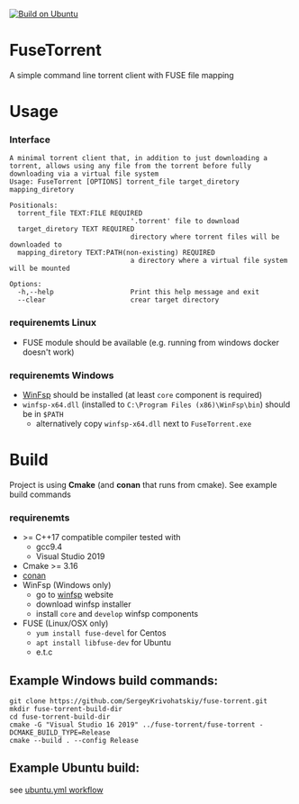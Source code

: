 [![Build on Ubuntu](https://github.com/SergeyKrivohatskiy/fuse-torrent/actions/workflows/ubuntu.yml/badge.svg?branch=master)](https://github.com/SergeyKrivohatskiy/fuse-torrent/actions/workflows/ubuntu.yml)

# FuseTorrent
A simple command line torrent client with FUSE file mapping

# Usage
### Interface
    A minimal torrent client that, in addition to just downloading a torrent, allows using any file from the torrent before fully downloading via a virtual file system
    Usage: FuseTorrent [OPTIONS] torrent_file target_diretory mapping_diretory

    Positionals:
      torrent_file TEXT:FILE REQUIRED
                                  '.torrent' file to download
      target_diretory TEXT REQUIRED
                                  directory where torrent files will be downloaded to
      mapping_diretory TEXT:PATH(non-existing) REQUIRED
                                  a directory where a virtual file system will be mounted

    Options:
      -h,--help                   Print this help message and exit
      --clear                     crear target directory


### requirenemts Linux
- FUSE module should be available (e.g. running from windows docker doesn't work)

### requirenemts Windows
- [WinFsp](https://winfsp.dev/rel/) should be installed (at least `core` component is required)
- `winfsp-x64.dll` (installed to `C:\Program Files (x86)\WinFsp\bin`) should be in `$PATH`
    - alternatively copy `winfsp-x64.dll` next to `FuseTorrent.exe`

# Build

Project is using **Cmake** (and **conan** that runs from cmake). See example build commands

### requirenemts
- \>= C++17 compatible compiler
    tested with
    - gcc9.4
    - Visual Studio 2019
- Cmake >= 3.16
- [conan](https://docs.conan.io/en/latest/installation.html)
- WinFsp (Windows only)
    - go to [winfsp](https://winfsp.dev/rel/) website
    - download winfsp installer
    - install `core` and `develop` winfsp components
- FUSE (Linux/OSX only)
    - `yum install fuse-devel` for Centos
    - `apt install libfuse-dev` for Ubuntu
    - e.t.c

## Example Windows build commands:
    git clone https://github.com/SergeyKrivohatskiy/fuse-torrent.git
    mkdir fuse-torrent-build-dir
    cd fuse-torrent-build-dir
    cmake -G "Visual Studio 16 2019" ../fuse-torrent/fuse-torrent -DCMAKE_BUILD_TYPE=Release
    cmake --build . --config Release
    
## Example Ubuntu build:
see [ubuntu.yml workflow](.github/workflows/ubuntu.yml)
